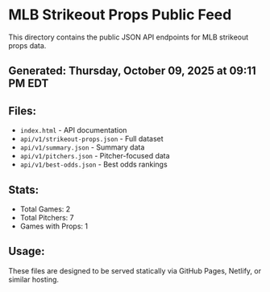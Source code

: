 # MLB Strikeout Props Public Feed

This directory contains the public JSON API endpoints for MLB strikeout props data.

## Generated: Thursday, October 09, 2025 at 09:11 PM EDT

## Files:
- `index.html` - API documentation
- `api/v1/strikeout-props.json` - Full dataset
- `api/v1/summary.json` - Summary data
- `api/v1/pitchers.json` - Pitcher-focused data  
- `api/v1/best-odds.json` - Best odds rankings

## Stats:
- Total Games: 2
- Total Pitchers: 7
- Games with Props: 1

## Usage:
These files are designed to be served statically via GitHub Pages, Netlify, or similar hosting.
